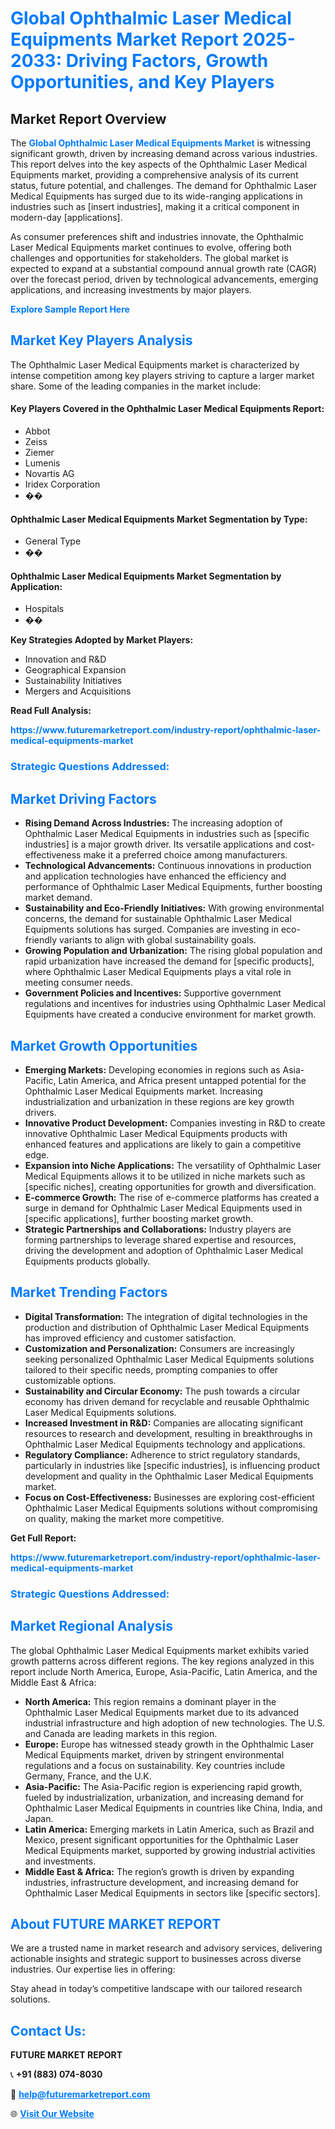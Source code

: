 <h1 style="color: #007BFF;">Global Ophthalmic Laser Medical Equipments Market Report 2025-2033: Driving Factors, Growth Opportunities, and Key Players</h1>

<section id="overview">
<h2>Market Report Overview</h2>
<p>The <a href="https://www.futuremarketreport.com/industry-report/ophthalmic-laser-medical-equipments-market" style="color: #007BFF; text-decoration: none;"><strong>Global Ophthalmic Laser Medical Equipments Market</strong></a> is witnessing significant growth, driven by increasing demand across various industries. This report delves into the key aspects of the Ophthalmic Laser Medical Equipments market, providing a comprehensive analysis of its current status, future potential, and challenges. The demand for Ophthalmic Laser Medical Equipments has surged due to its wide-ranging applications in industries such as [insert industries], making it a critical component in modern-day [applications].</p>
<p>As consumer preferences shift and industries innovate, the Ophthalmic Laser Medical Equipments market continues to evolve, offering both challenges and opportunities for stakeholders. The global market is expected to expand at a substantial compound annual growth rate (CAGR) over the forecast period, driven by technological advancements, emerging applications, and increasing investments by major players.</p>
</section>

<section id="overview">
<p><a href="https://www.futuremarketreport.com/request-sample/reportId=113779" style="color: #007BFF; text-decoration: none;"><strong>Explore Sample Report Here</strong></a></p>
</section>

<section id="key-players">
<h2 style="color: #007BFF;">Market Key Players Analysis</h2>
<p>The Ophthalmic Laser Medical Equipments market is characterized by intense competition among key players striving to capture a larger market share. Some of the leading companies in the market include:</p>
<h4>Key Players Covered in the Ophthalmic Laser Medical Equipments Report:</h4>
<ul><li>Abbot</li><li>Zeiss</li><li>Ziemer</li><li>Lumenis</li><li>Novartis AG</li><li>Iridex Corporation</li><li>��</li></ul>
<h4>Ophthalmic Laser Medical Equipments Market Segmentation by Type:</h4>
<ul><li>General Type</li><li>��</li></ul>

<h4>Ophthalmic Laser Medical Equipments Market Segmentation by Application:</h4>
<ul><li>Hospitals</li><li>��</li></ul>
<p><strong>Key Strategies Adopted by Market Players:</strong></p>
<ul>
<li>Innovation and R&D</li>
<li>Geographical Expansion</li>
<li>Sustainability Initiatives</li>
<li>Mergers and Acquisitions</li>
</ul>
</section>

<section>
<p><strong>Read Full Analysis: </strong></p><a href="https://www.futuremarketreport.com/industry-report/ophthalmic-laser-medical-equipments-market" style="color: #007BFF; text-decoration: none;"><strong>https://www.futuremarketreport.com/industry-report/ophthalmic-laser-medical-equipments-market</strong></a>
<h3 style="color: #007BFF;">Strategic Questions Addressed:</h3>
</section>

<section id="driving-factors">
<h2 style="color: #007BFF;">Market Driving Factors</h2>
<ul>
<li><strong>Rising Demand Across Industries:</strong> The increasing adoption of Ophthalmic Laser Medical Equipments in industries such as [specific industries] is a major growth driver. Its versatile applications and cost-effectiveness make it a preferred choice among manufacturers.</li>
<li><strong>Technological Advancements:</strong> Continuous innovations in production and application technologies have enhanced the efficiency and performance of Ophthalmic Laser Medical Equipments, further boosting market demand.</li>
<li><strong>Sustainability and Eco-Friendly Initiatives:</strong> With growing environmental concerns, the demand for sustainable Ophthalmic Laser Medical Equipments solutions has surged. Companies are investing in eco-friendly variants to align with global sustainability goals.</li>
<li><strong>Growing Population and Urbanization:</strong> The rising global population and rapid urbanization have increased the demand for [specific products], where Ophthalmic Laser Medical Equipments plays a vital role in meeting consumer needs.</li>
<li><strong>Government Policies and Incentives:</strong> Supportive government regulations and incentives for industries using Ophthalmic Laser Medical Equipments have created a conducive environment for market growth.</li>
</ul>
</section>

<section id="growth-opportunities">
<h2 style="color: #007BFF;">Market Growth Opportunities</h2>
<ul>
<li><strong>Emerging Markets:</strong> Developing economies in regions such as Asia-Pacific, Latin America, and Africa present untapped potential for the Ophthalmic Laser Medical Equipments market. Increasing industrialization and urbanization in these regions are key growth drivers.</li>
<li><strong>Innovative Product Development:</strong> Companies investing in R&D to create innovative Ophthalmic Laser Medical Equipments products with enhanced features and applications are likely to gain a competitive edge.</li>
<li><strong>Expansion into Niche Applications:</strong> The versatility of Ophthalmic Laser Medical Equipments allows it to be utilized in niche markets such as [specific niches], creating opportunities for growth and diversification.</li>
<li><strong>E-commerce Growth:</strong> The rise of e-commerce platforms has created a surge in demand for Ophthalmic Laser Medical Equipments used in [specific applications], further boosting market growth.</li>
<li><strong>Strategic Partnerships and Collaborations:</strong> Industry players are forming partnerships to leverage shared expertise and resources, driving the development and adoption of Ophthalmic Laser Medical Equipments products globally.</li>
</ul>
</section>

<section id="trending-factors">
<h2 style="color: #007BFF;">Market Trending Factors</h2>
<ul>
<li><strong>Digital Transformation:</strong> The integration of digital technologies in the production and distribution of Ophthalmic Laser Medical Equipments has improved efficiency and customer satisfaction.</li>
<li><strong>Customization and Personalization:</strong> Consumers are increasingly seeking personalized Ophthalmic Laser Medical Equipments solutions tailored to their specific needs, prompting companies to offer customizable options.</li>
<li><strong>Sustainability and Circular Economy:</strong> The push towards a circular economy has driven demand for recyclable and reusable Ophthalmic Laser Medical Equipments solutions.</li>
<li><strong>Increased Investment in R&D:</strong> Companies are allocating significant resources to research and development, resulting in breakthroughs in Ophthalmic Laser Medical Equipments technology and applications.</li>
<li><strong>Regulatory Compliance:</strong> Adherence to strict regulatory standards, particularly in industries like [specific industries], is influencing product development and quality in the Ophthalmic Laser Medical Equipments market.</li>
<li><strong>Focus on Cost-Effectiveness:</strong> Businesses are exploring cost-efficient Ophthalmic Laser Medical Equipments solutions without compromising on quality, making the market more competitive.</li>
</ul>
</section>

<section>
<p><strong>Get Full Report: </strong></p><a href="https://www.futuremarketreport.com/industry-report/ophthalmic-laser-medical-equipments-market" style="color: #007BFF; text-decoration: none;"><strong>https://www.futuremarketreport.com/industry-report/ophthalmic-laser-medical-equipments-market</strong></a>
<h3 style="color: #007BFF;">Strategic Questions Addressed:</h3>
</section>


<section id="regional-analysis">
<h2 style="color: #007BFF;">Market Regional Analysis</h2>
<p>The global Ophthalmic Laser Medical Equipments market exhibits varied growth patterns across different regions. The key regions analyzed in this report include North America, Europe, Asia-Pacific, Latin America, and the Middle East & Africa:</p>
<ul>
<li><strong>North America:</strong> This region remains a dominant player in the Ophthalmic Laser Medical Equipments market due to its advanced industrial infrastructure and high adoption of new technologies. The U.S. and Canada are leading markets in this region.</li>
<li><strong>Europe:</strong> Europe has witnessed steady growth in the Ophthalmic Laser Medical Equipments market, driven by stringent environmental regulations and a focus on sustainability. Key countries include Germany, France, and the U.K.</li>
<li><strong>Asia-Pacific:</strong> The Asia-Pacific region is experiencing rapid growth, fueled by industrialization, urbanization, and increasing demand for Ophthalmic Laser Medical Equipments in countries like China, India, and Japan.</li>
<li><strong>Latin America:</strong> Emerging markets in Latin America, such as Brazil and Mexico, present significant opportunities for the Ophthalmic Laser Medical Equipments market, supported by growing industrial activities and investments.</li>
<li><strong>Middle East & Africa:</strong> The region’s growth is driven by expanding industries, infrastructure development, and increasing demand for Ophthalmic Laser Medical Equipments in sectors like [specific sectors].</li>
</ul>
</section>

<footer>
<h2 style="color: #007BFF;">About FUTURE MARKET REPORT</h2>
<p>We are a trusted name in market research and advisory services, delivering actionable insights and strategic support to businesses across diverse industries. Our expertise lies in offering:</p>

<p>Stay ahead in today’s competitive landscape with our tailored research solutions.</p>

<h2 style="color: #007BFF;">Contact Us:</h2>
<p><strong>FUTURE MARKET REPORT</strong></p>
<p>📞 <strong>+91 (883) 074-8030</strong></p>
<p>📧 <strong><a href="mailto:help@futuremarketreport.com" style="color: #007BFF;">help@futuremarketreport.com</a></strong></p>
<p>🌐 <strong><a href="https://www.futuremarketreport.com/" style="color: #007BFF;">Visit Our Website</a></strong></p>
</footer>